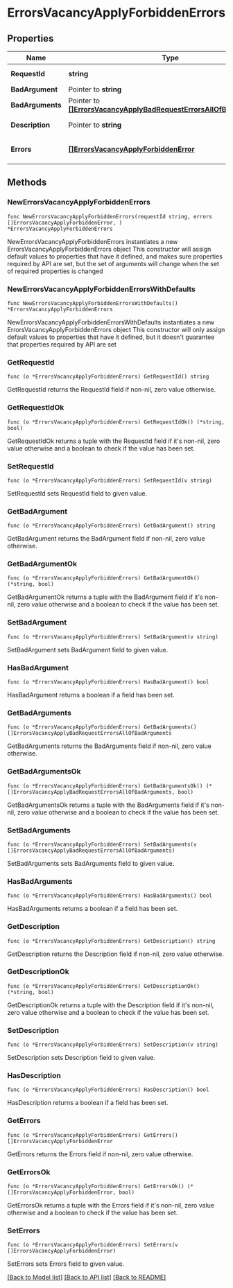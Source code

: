 # ErrorsVacancyApplyForbiddenErrors

## Properties

Name | Type | Description | Notes
------------ | ------------- | ------------- | -------------
**RequestId** | **string** | Идентификатор запроса | 
**BadArgument** | Pointer to **string** |  | [optional] 
**BadArguments** | Pointer to [**[]ErrorsVacancyApplyBadRequestErrorsAllOfBadArguments**](ErrorsVacancyApplyBadRequestErrorsAllOfBadArguments.md) |  | [optional] 
**Description** | Pointer to **string** | Описание ошибки | [optional] 
**Errors** | [**[]ErrorsVacancyApplyForbiddenError**](ErrorsVacancyApplyForbiddenError.md) | Массив с данными ошибок | 

## Methods

### NewErrorsVacancyApplyForbiddenErrors

`func NewErrorsVacancyApplyForbiddenErrors(requestId string, errors []ErrorsVacancyApplyForbiddenError, ) *ErrorsVacancyApplyForbiddenErrors`

NewErrorsVacancyApplyForbiddenErrors instantiates a new ErrorsVacancyApplyForbiddenErrors object
This constructor will assign default values to properties that have it defined,
and makes sure properties required by API are set, but the set of arguments
will change when the set of required properties is changed

### NewErrorsVacancyApplyForbiddenErrorsWithDefaults

`func NewErrorsVacancyApplyForbiddenErrorsWithDefaults() *ErrorsVacancyApplyForbiddenErrors`

NewErrorsVacancyApplyForbiddenErrorsWithDefaults instantiates a new ErrorsVacancyApplyForbiddenErrors object
This constructor will only assign default values to properties that have it defined,
but it doesn't guarantee that properties required by API are set

### GetRequestId

`func (o *ErrorsVacancyApplyForbiddenErrors) GetRequestId() string`

GetRequestId returns the RequestId field if non-nil, zero value otherwise.

### GetRequestIdOk

`func (o *ErrorsVacancyApplyForbiddenErrors) GetRequestIdOk() (*string, bool)`

GetRequestIdOk returns a tuple with the RequestId field if it's non-nil, zero value otherwise
and a boolean to check if the value has been set.

### SetRequestId

`func (o *ErrorsVacancyApplyForbiddenErrors) SetRequestId(v string)`

SetRequestId sets RequestId field to given value.


### GetBadArgument

`func (o *ErrorsVacancyApplyForbiddenErrors) GetBadArgument() string`

GetBadArgument returns the BadArgument field if non-nil, zero value otherwise.

### GetBadArgumentOk

`func (o *ErrorsVacancyApplyForbiddenErrors) GetBadArgumentOk() (*string, bool)`

GetBadArgumentOk returns a tuple with the BadArgument field if it's non-nil, zero value otherwise
and a boolean to check if the value has been set.

### SetBadArgument

`func (o *ErrorsVacancyApplyForbiddenErrors) SetBadArgument(v string)`

SetBadArgument sets BadArgument field to given value.

### HasBadArgument

`func (o *ErrorsVacancyApplyForbiddenErrors) HasBadArgument() bool`

HasBadArgument returns a boolean if a field has been set.

### GetBadArguments

`func (o *ErrorsVacancyApplyForbiddenErrors) GetBadArguments() []ErrorsVacancyApplyBadRequestErrorsAllOfBadArguments`

GetBadArguments returns the BadArguments field if non-nil, zero value otherwise.

### GetBadArgumentsOk

`func (o *ErrorsVacancyApplyForbiddenErrors) GetBadArgumentsOk() (*[]ErrorsVacancyApplyBadRequestErrorsAllOfBadArguments, bool)`

GetBadArgumentsOk returns a tuple with the BadArguments field if it's non-nil, zero value otherwise
and a boolean to check if the value has been set.

### SetBadArguments

`func (o *ErrorsVacancyApplyForbiddenErrors) SetBadArguments(v []ErrorsVacancyApplyBadRequestErrorsAllOfBadArguments)`

SetBadArguments sets BadArguments field to given value.

### HasBadArguments

`func (o *ErrorsVacancyApplyForbiddenErrors) HasBadArguments() bool`

HasBadArguments returns a boolean if a field has been set.

### GetDescription

`func (o *ErrorsVacancyApplyForbiddenErrors) GetDescription() string`

GetDescription returns the Description field if non-nil, zero value otherwise.

### GetDescriptionOk

`func (o *ErrorsVacancyApplyForbiddenErrors) GetDescriptionOk() (*string, bool)`

GetDescriptionOk returns a tuple with the Description field if it's non-nil, zero value otherwise
and a boolean to check if the value has been set.

### SetDescription

`func (o *ErrorsVacancyApplyForbiddenErrors) SetDescription(v string)`

SetDescription sets Description field to given value.

### HasDescription

`func (o *ErrorsVacancyApplyForbiddenErrors) HasDescription() bool`

HasDescription returns a boolean if a field has been set.

### GetErrors

`func (o *ErrorsVacancyApplyForbiddenErrors) GetErrors() []ErrorsVacancyApplyForbiddenError`

GetErrors returns the Errors field if non-nil, zero value otherwise.

### GetErrorsOk

`func (o *ErrorsVacancyApplyForbiddenErrors) GetErrorsOk() (*[]ErrorsVacancyApplyForbiddenError, bool)`

GetErrorsOk returns a tuple with the Errors field if it's non-nil, zero value otherwise
and a boolean to check if the value has been set.

### SetErrors

`func (o *ErrorsVacancyApplyForbiddenErrors) SetErrors(v []ErrorsVacancyApplyForbiddenError)`

SetErrors sets Errors field to given value.



[[Back to Model list]](../README.md#documentation-for-models) [[Back to API list]](../README.md#documentation-for-api-endpoints) [[Back to README]](../README.md)


